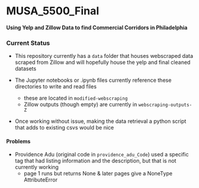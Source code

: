 # MUSA_5500_Final

**Using Yelp and Zillow Data to find Commercial Corridors in Philadelphia**

### Current Status

*   This repository currently has a `data` folder that houses webscraped data scraped from Zillow and will hopefully house the yelp and final cleaned datasets

*   The Jupyter notebooks or .ipynb files currently reference these directories to write and read files
    -   these are located in `modified-webscraping`
    -   Zillow outputs (though empty) are currently in `webscraping-outputs-Z`

* Once working without issue, making the data retrieval a python script that adds to existing csvs would be nice 


#### Problems

*   Providence Adu (original code in `providence_adu_Code`) used a specific tag that had listing information and the description, but that is not currently working
    -   page 1 runs but returns None & later pages give a NoneType AttributeError
